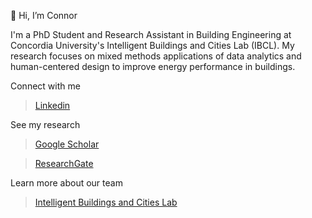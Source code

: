 👋 Hi, I’m Connor

I'm a PhD Student and Research Assistant in Building Engineering at Concordia University's Intelligent Buildings and Cities Lab (IBCL). My research focuses on mixed methods applications of data analytics and human-centered design to improve energy performance in buildings.

Connect with me

> [Linkedin](https://ca.linkedin.com/in/connor-brackley)

See my research

>[Google Scholar](https://scholar.google.ch/citations?hl=en&user=uuAhl_QAAAAJ)

>[ResearchGate](https://www.researchgate.net/profile/Connor-Brackley)

Learn more about our team

>[Intelligent Buildings and Cities Lab](https://www.ibclconcordia.com/)

<!---
connbrack/connbrack is a ✨ special ✨ repository because its `README.md` (this file) appears on your GitHub profile.
You can click the Preview link to take a look at your changes.
--->
